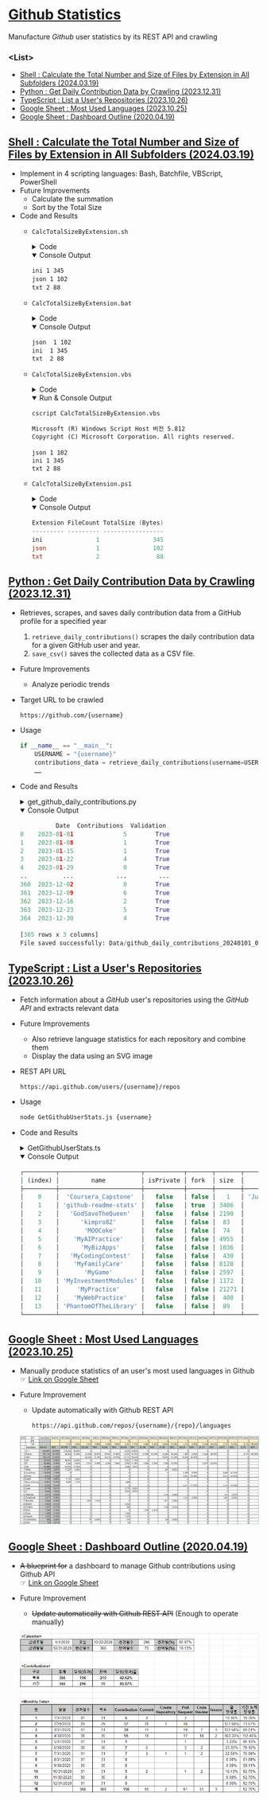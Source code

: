 # [Github Statistics](/README.md#※-github-statistics)

Manufacture *Github* user statistics by its REST API and crawling


### \<List>

- [Shell : Calculate the Total Number and Size of Files by Extension in All Subfolders (2024.03.19)](#shell--calculate-the-total-number-and-size-of-files-by-extension-in-all-subfolders-20240319)
- [Python : Get Daily Contribution Data by Crawling (2023.12.31)](#python--get-daily-contribution-data-by-crawling-20231231)
- [TypeScript : List a User's Repositories (2023.10.26)](#typescript--list-a-users-repositories-20231026)
- [Google Sheet : Most Used Languages (2023.10.25)](#google-sheet--most-used-languages-20231025)
- [Google Sheet : Dashboard Outline (2020.04.19)](#google-sheet--dashboard-outline-20200419)



## [Shell : Calculate the Total Number and Size of Files by Extension in All Subfolders (2024.03.19)](#list)

- Implement in 4 scripting languages: Bash, Batchfile, VBScript, PowerShell
- Future Improvements
  - Calculate the summation
  - Sort by the Total Size
- Code and Results
  - `CalcTotalSizeByExtension.sh`
    <details>
      <summary>Code</summary>

    ```sh
    find */ -type f | awk -F'.' '{print $NF}' | sort | uniq -c | while read count ext; do 
      size=$(find */ -type f -name "*.$ext" -exec du -b {} + | awk '{total+=$1} END {print total}')
      echo "$ext $count $size"
    done
    ```
    </details>
    <details open="">
      <summary>Console Output</summary>

      ```sh
      ini 1 345
      json 1 102
      txt 2 88
      ```
    </details>
  - `CalcTotalSizeByExtension.bat`
    <details>
      <summary>Code</summary>

    ```bat
    @echo off
    setlocal enabledelayedexpansion

    :: Set the directory to search
    set "search_dir=%~dp0"

    :: Temporary file
    set "temp_file=%TEMP%\temp.txt"

    :: Get list of files and their sizes in subfolders only
    for /r "%search_dir%" %%F in (*) do (
        if not "%%~dpF"=="%search_dir%" (
            echo %%~zF %%~xF >> "%temp_file%"
        )
    )

    :: Initialize the last extension variable
    set "lastext="

    :: Process each file extension
    for /f "tokens=1,* delims= " %%A in ('type "%temp_file%" ^| sort /+41') do (
        set "size=%%A"
        set "ext=%%B"
        set "count=1"
        if not "!lastext!"=="!ext!" (
            if not "!lastext!"=="" (
                :: Remove the leading dot from the extension
                set "lastext=!lastext:~1!"
                echo !lastext! !count! !totalsize!
            )
            set "totalsize=0"
            set "count=0"
            set "lastext=!ext!"
        )
        set /a totalsize+=size
        set /a count+=1
    )

    :: Write the last extension
    if not "!lastext!"=="" (
        :: Remove the leading dot from the extension
        set "lastext=!lastext:~1!"
        echo !lastext! !count! !totalsize!
    )

    :: Clean up
    if exist "%temp_file%" del "%temp_file%"

    endlocal
    ```
    </details>
    <details open="">
      <summary>Console Output</summary>

      ```bat
      json  1 102
      ini  1 345
      txt  2 88
      ```
    </details>
  - `CalcTotalSizeByExtension.vbs`
    <details>
      <summary>Code</summary>

    ```vbs
    Set dict = CreateObject("Scripting.Dictionary")

    Set fso = CreateObject("Scripting.FileSystemObject")
    Set folder = fso.GetFolder(".")
    Set subFolders = CreateObject("Scripting.Dictionary")

    ' Skip the current folder by starting with its subfolders
    For Each subfolder in folder.SubFolders
        subFolders.Add subfolder.Path, subfolder
    Next

    Do While subFolders.Count > 0
        Set folder = subFolders.Item(subFolders.Keys()(0))
        subFolders.Remove folder.Path
        For Each subfolder in folder.SubFolders
            subFolders.Add subfolder.Path, subfolder
        Next
        For Each file In folder.Files
            ext = fso.GetExtensionName(file)
            If Not dict.Exists(ext) Then
                dict.Add ext, Array(0,0)
            End If
            fileInfo = dict(ext)
            fileInfo(0) = fileInfo(0) + 1
            fileInfo(1) = fileInfo(1) + file.Size
            dict(ext) = fileInfo
        Next
    Loop

    ' Output results to the console
    For Each ext In dict.Keys
        WScript.StdOut.WriteLine ext & " " & dict(ext)(0) & " " & dict(ext)(1)
    Next
    ```
    </details>
    <details open="">
      <summary>Run & Console Output</summary>

      ```vbs
      cscript CalcTotalSizeByExtension.vbs
      ```
      ```vbs
      Microsoft (R) Windows Script Host 버전 5.812
      Copyright (C) Microsoft Corporation. All rights reserved.

      json 1 102
      ini 1 345
      txt 2 88
      ```
    </details>
  - `CalcTotalSizeByExtension.ps1`
    <details>
      <summary>Code</summary>

    ```ps1
    Get-ChildItem -Path . -Recurse -File | Where-Object { $_.DirectoryName -ne (Get-Location).Path } | Group-Object Extension | 
    Select-Object @{Name='Extension';Expression={$_.Name -replace '^\.', ''}}, 
                  @{Name='FileCount';Expression={$_.Count}}, 
                  @{Name='TotalSize (Bytes)';Expression={$_.Group | Measure-Object -Property Length -Sum | Select-Object -ExpandProperty Sum}} | 
    Sort-Object 'TotalSize (Bytes)' -Descending | 
    Format-Table -AutoSize
    ```
    </details>
    <details open="">
      <summary>Console Output</summary>

      ```ps1
      Extension FileCount TotalSize (Bytes)
      --------- --------- -----------------
      ini               1               345
      json              1               102
      txt               2                88
      ```
    </details>


## [Python : Get Daily Contribution Data by Crawling (2023.12.31)](#list)

- Retrieves, scrapes, and saves daily contribution data from a GitHub profile for a specified year
  1. `retrieve_daily_contributions()` scrapes the daily contribution data for a given GitHub user and year.
  2. `save_csv()` saves the collected data as a CSV file.
- Future Improvements
  - Analyze periodic trends
- Target URL to be crawled
  ```url
  https://github.com/{username}
  ```
- Usage
  ```py
  if __name__ == "__main__":
      USERNAME = "{username}"
      contributions_data = retrieve_daily_contributions(username=USERNAME, year={year})
      ……
  ```
- Code and Results
  <details>
    <summary>get_github_daily_contributions.py</summary>

  ```py
  import datetime
  import pytz
  import requests
  from bs4 import BeautifulSoup
  import pandas as pd
  ```
  ```py
  TEST = True
  ```
  ```py
  def retrieve_daily_contributions(username: str, year: int = 0) -> pd.DataFrame:
      """
      Retrieve daily contribution data from a GitHub profile for a specific year.

      Args:
          username (str): GitHub username or ID
          year (int): Year for which contributions are to be retrieved (default: 0 for the current year)

      Returns:
          DataFrame: DataFrame containing the daily contribution data
      """

      # URL 설정
      current_year = datetime.datetime.now().year
      if 2000 < year <= current_year:
          year_str = str(year)
          url = f"https://github.com/{username}?from={year_str}-01-01&to={year_str}-12-31"
      else:
          url = f"https://github.com/{username}"
      if TEST:
          print("URL:", url, "\n")

      daily_contributions = []

      try:
          response = requests.get(url, timeout=3)
          soup = BeautifulSoup(response.text, "html.parser")
          table = soup.find("table", class_="ContributionCalendar-grid js-calendar-graph-table")
          if table:
              td_list = table.select("tbody > tr > td")

              # <td tabindex="0" data-ix="0" aria-selected="false" aria-describedby="contribution-graph-legend-level-4" style="width: 10px" data-date="2023-01-01" id="contribution-day-component-0-0" data-level="4" role="gridcell" data-view-component="true" class="ContributionCalendar-day"></td>
              # <tool-tip id="tooltip-e4f9e24e-d9ec-4ee3-ad3c-c2265e892038" for="contribution-day-component-0-0" popover="manual" data-direction="n" data-type="label" data-view-component="true" class="sr-only position-absolute">5 contributions on January 1st.</tool-tip>
              # ……

              for td in td_list:
                  if td.name == "td" and "data-date" in td.attrs:
                      data_date = td["data-date"]
                      tooltip = td.find_next_sibling("tool-tip")
                      tooltip_id = ""
                      if tooltip:
                          tooltip_id = tooltip["for"]
                          tooltip_text = tooltip.text.split(' ')[0]
                          num_contributions = int(tooltip_text) if tooltip_text.isdigit() else 0
                      else:
                          num_contributions = 0

                      validation = tooltip_id == td["id"]
                      daily_contributions.append([data_date, num_contributions, validation])

      except requests.RequestException as e:
          print(f"Failed to retrieve data: {e}")
          daily_contributions.append(["Failed", "Failed", "Failed"])

      columns = ["Date", "Contributions", "Validation"]
      df = pd.DataFrame(data=daily_contributions, columns=columns)

      return df
  ```
  ```py
  def save_csv(data_frame, filename="github_daily_contributions"):
      """
      Save DataFrame as a CSV file.

      Args:
          data_frame (DataFrame): DataFrame to be saved
          filename (str): Name of the output file (default: github_daily_contributions)
      """
      seoul_timezone = pytz.timezone('Asia/Seoul')
      timestamp = datetime.datetime.now(seoul_timezone).strftime("%Y%m%d_%H%M%S")
      path = f"Data/{filename}_{timestamp}.csv"
      data_frame.to_csv(path, index=False, encoding='utf-8-sig')
      print("File saved successfully:", path)
  ```
  ```py
  if __name__ == "__main__":
      # Example usage:
      USERNAME = "kimpro82"
      contributions_data = retrieve_daily_contributions(username=USERNAME, year=2023)
      print(contributions_data)

      save_csv(contributions_data)
  ```
  </details>
  <details open="">
    <summary>Console Output</summary>

  ```py
            Date  Contributions  Validation
  0    2023-01-01              5        True
  1    2023-01-08              1        True
  2    2023-01-15              1        True
  3    2023-01-22              4        True
  4    2023-01-29              0        True
  ..          ...            ...         ...
  360  2023-12-02              0        True
  361  2023-12-09              6        True
  362  2023-12-16              2        True
  363  2023-12-23              5        True
  364  2023-12-30              4        True

  [365 rows x 3 columns]
  File saved successfully: Data/github_daily_contributions_20240101_003651.csv
  ```
  </details>


## [TypeScript : List a User's Repositories (2023.10.26)](#list)

- Fetch information about a *GitHub* user's repositories using the *GitHub API* and extracts relevant data
- Future Improvements
  - Also retrieve language statistics for each repository and combine them
  - Display the data using an SVG image
- REST API URL
  ```url
  https://api.github.com/users/{username}/repos
  ```
- Usage
  ```bash
  node GetGithubUserStats.js {username}
  ```
- Code and Results
  <details>
    <summary>GetGithubUserStats.ts</summary>

  ```ts
  import axios from 'axios';
  ```
  ```ts
  /**
   * Fetches the repositories of a GitHub user.
   *
   * @param {string} username - The GitHub username to fetch repositories for.
   * @returns {Promise<any[]>} - A promise that resolves with an array of repositories.
   */
  async function fetchUserRepos(username: string): Promise<any[]> {
      try {
          // GitHub API URL
          const apiUrl = `https://api.github.com/users/${username}/repos`;

          // Send a GET request to the GitHub API
          const response = await axios.get(apiUrl);

          // Check if the request was successful
          if (response.status === 200) {
              return response.data; // Array of repositories
          } else {
              throw new Error('Failed to fetch user repositories.');
          }
      } catch (error) {
          console.error('Error:', error.message);
          return [];
      }
  }
  ```
  ```ts
  /**
   * Extracts relevant information from GitHub repositories.
   *
   * @param {any[]} repos - An array of GitHub repositories.
   * @returns {any[]} - An array of extracted information.
   */
  function extractRepoInfo(repos: any[]): any[] {
      const extractedData = repos.map((repo) => ({
          name: repo.name,
          isPrivate: repo.private, // 'private' is a reserved word in strict mode
          fork: repo.fork,
          size: repo.size,
          language: repo.language,
      }));

      return extractedData;
  }
  ```
  ```ts
  // Check if the script is run directly using Node.js
  if (require.main === module) {
      const username = process.argv[2]; // process.argv[0] is the Node.js path, process.argv[1] is the current script file path
      if (!username) {
          console.error('Please provide a username.');
          process.exit(1);
      }

      fetchUserRepos(username)
          .then((repos) => {
              const extractedInfo = extractRepoInfo(repos);
              console.table(extractedInfo);
          })
          .catch((err) => {
              console.error(err);
          });
  }
  ```
  </details>
  <details open="">
    <summary>Console Output</summary>

  ```ts
  ┌─────────┬───────────────────────┬───────────┬───────┬───────┬────────────────────┐
  │ (index) │         name          │ isPrivate │ fork  │ size  │      language      │
  ├─────────┼───────────────────────┼───────────┼───────┼───────┼────────────────────┤
  │    0    │  'Coursera_Capstone'  │   false   │ false │   1   │ 'Jupyter Notebook' │
  │    1    │ 'github-readme-stats' │   false   │ true  │ 3406  │        null        │
  │    2    │   'GodSaveTheQueen'   │   false   │ false │ 2190  │      'Python'      │
  │    3    │      'kimpro82'       │   false   │ false │  83   │        null        │
  │    4    │       'MOOCoke'       │   false   │ false │  74   │        null        │
  │    5    │    'MyAIPractice'     │   false   │ false │ 4955  │        'R'         │
  │    6    │      'MyBizApps'      │   false   │ false │ 1036  │       'VBA'        │
  │    7    │   'MyCodingContest'   │   false   │ false │  430  │       'C++'        │
  │    8    │    'MyFamilyCare'     │   false   │ false │ 8128  │       'VBA'        │
  │    9    │       'MyGame'        │   false   │ false │ 2597  │       'VBA'        │
  │   10    │ 'MyInvestmentModules' │   false   │ false │ 1172  │       'VBA'        │
  │   11    │     'MyPractice'      │   false   │ false │ 21271 │       'VBA'        │
  │   12    │    'MyWebPractice'    │   false   │ false │  408  │    'JavaScript'    │
  │   13    │ 'PhantomOfTheLibrary' │   false   │ false │  89   │      'Python'      │
  └─────────┴───────────────────────┴───────────┴───────┴───────┴────────────────────┘
  ```
  </details>


## [Google Sheet : Most Used Languages (2023.10.25)](#list)

- Manually produce statistics of an user's most used languages in Github  
  ☞ [Link on Google Sheet](https://docs.google.com/spreadsheets/d/11xVkJTgdPQGpMBumih58aiuZ62kejE_EZHUKJ8sLGWw/edit?usp=sharing)
- Future Improvement
  - Update automatically with Github REST API
    ```url
    https://api.github.com/repos/{username}/{repo}/languages
    ```

  ![Most Used Languages](./Images/Github_Most_Used_Languages.png)


## [Google Sheet : Dashboard Outline (2020.04.19)](#list)

- ~~A blueprint for~~ a dashboard to manage Github contributions using Github API  
  ☞ [Link on Google Sheet](https://docs.google.com/spreadsheets/d/1sAs7gI6XTFCzPPCxwryew0eV-0sE_hHjab5yzo3t3Mw/edit?usp=sharing)
- Future Improvement
  - ~~Update automatically with Github REST API~~ (Enough to operate manually)

  ![Github Contribution Goal](./Images/Github_Contribution_Goal.png)
